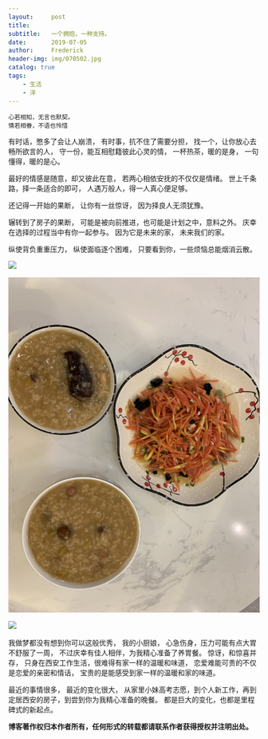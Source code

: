 ```yaml
---
layout:     post
title:      
subtitle:   一个拥抱，一种支持。
date:       2019-07-05
author:     Frederick
header-img: img/070502.jpg
catalog: true
tags:
    - 生活
    - 洋
---
```


```
心若相知，无言也默契。
情若相眷，不语也怜惜
```

有时话，憋多了会让人崩溃，
有时事，抗不住了需要分担，
找一个，让你放心去畅所欲言的人，
守一份，能互相慰籍彼此心灵的情，
一杯热茶，暖的是身，
一句懂得，暖的是心。

最好的情感是随意，却又彼此在意，
若两心相依安抚的不仅仅是情绪。
世上千条路，择一条适合的即可，
人遇万般人，得一人真心便足够。

还记得一开始的果断，
让你有一丝惊讶，
因为择良人无须犹豫。

辗转到了房子的果断，
可能是被向前推进，也可能是计划之中，意料之外。
庆幸在选择的过程当中有你一起参与。
因为它是未来的家，
未来我们的家。

纵使背负重重压力，
纵使面临逐个困难，
只要看到你，一些烦恼总能烟消云散。

![](https://github.com/jimshou/jimshou.github.io/blob/master/img/070504.jpg?raw=true) 

![](https://github.com/jimshou/jimshou.github.io/blob/master/img/070503.jpg?raw=true) 

![](https://github.com/jimshou/jimshou.github.io/blob/master/img/070501.jpg?raw=true) 

我做梦都没有想到你可以这般优秀，
我的小厨娘，
心急伤身，压力可能有点大胃不舒服了一周，
不过庆幸有佳人相伴，为我精心准备了养胃餐。
惊讶，和惊喜并存，
只身在西安工作生活，很难得有家一样的温暖和味道，
恋爱难能可贵的不仅是恋爱的亲密和情话，
宝贵的是能感受到家一样的温暖和家的味道。

最近的事情很多，
最近的变化很大，
从家里小妹高考志愿，到个人新工作，再到定居西安的房子，到尝到你为我精心准备的晚餐。
都是巨大的变化，也都是里程碑式的新起点。

**博客著作权归本作者所有，任何形式的转载都请联系作者获得授权并注明出处。**
